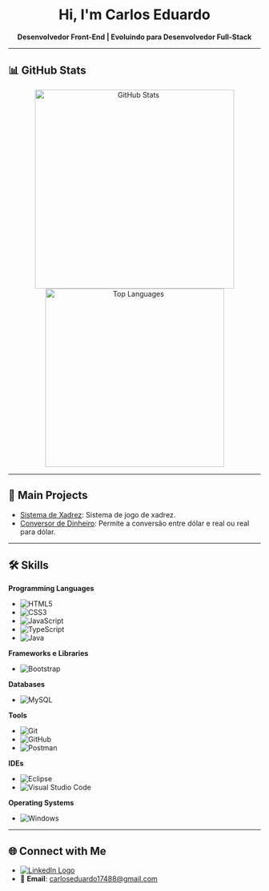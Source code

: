 <div align="center">
  <h1>Hi, I'm Carlos Eduardo</h1>
  <p><strong>Desenvolvedor Front-End | Evoluindo para Desenvolvedor Full-Stack</strong></p>
</div>

---

## 📊 GitHub Stats

<div align="center">
  <img src="https://github-readme-stats.vercel.app/api?username=carlossalustiano&theme=dark&show_icons=true&bg_color=0D1117&border_color=00BFFF&icon_color=00BFFF&title_color=E94D5F&text_color=FFF" alt="GitHub Stats" width="398" />
  <img src="https://github-readme-stats.vercel.app/api/top-langs/?username=carlossalustiano&theme=dark&layout=compact&bg_color=0D1117&border_color=00BFFF&text_color=FFF" alt="Top Languages" width="357" />
</div>

---

## 📁 Main Projects

- [Sistema de Xadrez](https://github.com/carlossalustiano/chess-system-java): Sistema de jogo de xadrez.
- [Conversor de Dinheiro](https://github.com/carlossalustiano/conversor-dinheiro): Permite a conversão entre dólar e real ou real para dólar.

---

## 🛠️ Skills

**Programming Languages**
- ![HTML5](https://img.shields.io/badge/HTML5-%23E34F26.svg?style=flat&logo=html5&logoColor=white)
- ![CSS3](https://img.shields.io/badge/CSS3-%231572B6.svg?style=flat&logo=css3&logoColor=white)
- ![JavaScript](https://img.shields.io/badge/JavaScript-%23F7DF1E.svg?style=flat&logo=javascript&logoColor=black)
- ![TypeScript](https://img.shields.io/badge/TypeScript-%23007ACC.svg?style=flat&logo=typescript&logoColor=white)
- ![Java](https://img.shields.io/badge/Java-%23ED8B00.svg?style=flat&logo=openjdk&logoColor=white)

**Frameworks e Libraries**
- ![Bootstrap](https://img.shields.io/badge/Bootstrap-%23563D7C.svg?style=flat&logo=bootstrap&logoColor=white)

**Databases**
- ![MySQL](https://img.shields.io/badge/MySQL-00000F?style=flat&logo=mysql&logoColor=white)

**Tools**
- ![Git](https://img.shields.io/badge/Git-F05032?style=flat&logo=git&logoColor=white)
- ![GitHub](https://img.shields.io/badge/GitHub-181717?style=flat&logo=github&logoColor=white)
- ![Postman](https://img.shields.io/badge/Postman-FF6C37?style=flat&logo=postman&logoColor=white)

**IDEs**
- ![Eclipse](https://img.shields.io/badge/Eclipse-%2300599C.svg?style=flat&logo=eclipse&logoColor=white)
- ![Visual Studio Code](https://img.shields.io/badge/Visual%20Studio%20Code-%23007ACC.svg?style=flat&logo=visual-studio-code&logoColor=white)

**Operating Systems**
- ![Windows](https://img.shields.io/badge/Windows-0078D4?style=flat&logo=windows&logoColor=white)

---

## 🌐 Connect with Me

- [![LinkedIn Logo](https://img.shields.io/badge/LinkedIn-0077B5?style=flat&logo=linkedin&logoColor=white)](https://www.linkedin.com/in/carlossalustiano/)
- 📧 **Email**: [carloseduardo17488@gmail.com](mailto:carloseduardo17488@gmail.com)
